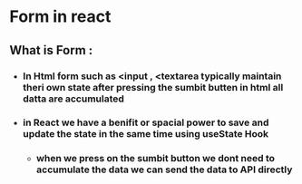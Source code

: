 # Form in react

## What is Form :
- ### In Html form such as <input  , <textarea typically maintain theri own state  after pressing the sumbit butten in html all datta are accumulated 

- ### in React we have a benifit or spacial power to save and update  the state in the same time  using useState Hook   
  
   - ### when we press on the sumbit button we dont need to accumulate the data we can send the data to API directly 


  
